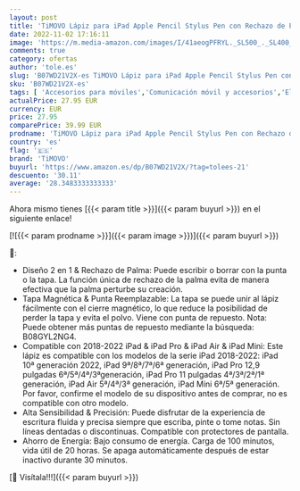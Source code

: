```yaml
---
layout: post
title: 'TiMOVO Lápiz para iPad Apple Pencil Stylus Pen con Rechazo de Palma para iPad 10/9/8/7/6 generación  2022 iPad Pro 12.9/11  iPad Air 5/4/3  Mini 6/5 Escritura Precisa Lápiz Táctil Pen  Blanco'
date: 2022-11-02 17:16:11
image: 'https://m.media-amazon.com/images/I/41aeogPFRYL._SL500_._SL400_.jpg'
comments: true
category: ofertas
author: 'tole.es'
slug: 'B07WD21V2X-es TiMOVO Lápiz para iPad Apple Pencil Stylus Pen con Rechazo...'
sku: 'B07WD21V2X-es'
tags: [ 'Accesorios para móviles','Comunicación móvil y accesorios','Electrónica','Punteros para móviles','apple','ipad','timovo','🇪🇸', ]
actualPrice: 27.95 EUR
currency: EUR
price: 27.95
comparePrice: 39.99 EUR
prodname: 'TiMOVO Lápiz para iPad Apple Pencil Stylus Pen con Rechazo de Palma para iPad 10/9/8/7/6 generación  2022 iPad Pro 12.9/11  iPad Air 5/4/3  Mini 6/5 Escritura Precisa Lápiz Táctil Pen  Blanco'
country: 'es'
flag: '🇪🇸'
brand: 'TiMOVO'
buyurl: 'https://www.amazon.es/dp/B07WD21V2X/?tag=tolees-21'
descuento: '30.11'
average: '28.3483333333333'
---
```


Ahora mismo tienes [{{< param title >}}]({{< param buyurl >}}) en el siguiente enlace!

[![{{< param prodname >}}]({{< param image >}})]({{< param buyurl >}})

🔎:

- Diseño 2 en 1 & Rechazo de Palma: Puede escribir o borrar con la punta o la tapa. La función única de rechazo de la palma evita de manera efectiva que la palma perturbe su creación.
- Tapa Magnética & Punta Reemplazable: La tapa se puede unir al lápiz fácilmente con el cierre magnético, lo que reduce la posibilidad de perder la tapa y evita el polvo. Viene con punta de repuesto. Nota: Puede obtener más puntas de repuesto mediante la búsqueda: B08GYL2NG4.
- Compatible con 2018-2022 iPad & iPad Pro & iPad Air & iPad Mini: Este lápiz es compatible con los modelos de la serie iPad 2018-2022: iPad 10ª generación 2022, iPad 9ª/8ª/7ª/6ª generación, iPad Pro 12,9 pulgadas 6ª/5ª/4ª/3ªgeneración, iPad Pro 11 pulgadas 4ª/3ª/2ª/1ª generación, iPad Air 5ª/4ª/3ª generación, iPad Mini 6ª/5ª generación. Por favor, confirme el modelo de su dispositivo antes de comprar, no es compatible con otro modelo.
- Alta Sensibilidad & Precisión: Puede disfrutar de la experiencia de escritura fluida y precisa siempre que escriba, pinte o tome notas. Sin líneas dentadas o discontinuas. Compatible con protectores de pantalla.
- Ahorro de Energía: Bajo consumo de energía. Carga de 100 minutos, vida útil de 20 horas. Se apaga automáticamente después de estar inactivo durante 30 minutos.

[🛒 Visítala!!!]({{< param buyurl >}})
